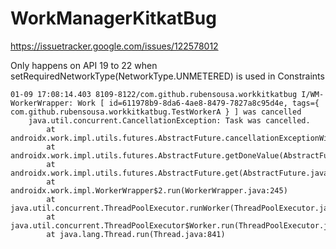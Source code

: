 # WorkManagerKitkatBug

https://issuetracker.google.com/issues/122578012

Only happens on API 19 to 22 when setRequiredNetworkType(NetworkType.UNMETERED) is used in Constraints

```
01-09 17:08:14.403 8109-8122/com.github.rubensousa.workkitkatbug I/WM-WorkerWrapper: Work [ id=611978b9-8da6-4ae8-8479-7827a8c95d4e, tags={ com.github.rubensousa.workkitkatbug.TestWorkerA } ] was cancelled
    java.util.concurrent.CancellationException: Task was cancelled.
        at androidx.work.impl.utils.futures.AbstractFuture.cancellationExceptionWithCause(AbstractFuture.java:1184)
        at androidx.work.impl.utils.futures.AbstractFuture.getDoneValue(AbstractFuture.java:514)
        at androidx.work.impl.utils.futures.AbstractFuture.get(AbstractFuture.java:475)
        at androidx.work.impl.WorkerWrapper$2.run(WorkerWrapper.java:245)
        at java.util.concurrent.ThreadPoolExecutor.runWorker(ThreadPoolExecutor.java:1112)
        at java.util.concurrent.ThreadPoolExecutor$Worker.run(ThreadPoolExecutor.java:587)
        at java.lang.Thread.run(Thread.java:841)
```
